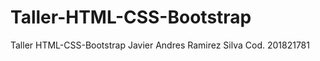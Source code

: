 # Taller-HTML-CSS-Bootstrap
 Taller HTML-CSS-Bootstrap
 Javier Andres Ramirez Silva
 Cod. 201821781
